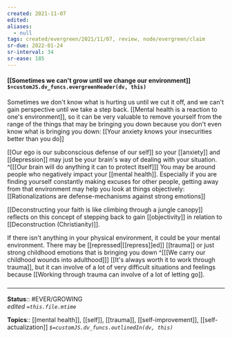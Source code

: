 ```yaml
---
created: 2021-11-07 
edited: 
aliases:
  - null
tags: created/evergreen/2021/11/07, review, node/evergreen/claim
sr-due: 2022-01-24
sr-interval: 34
sr-ease: 185
---
```


#### [[Sometimes we can't grow until we change our environment]] `$=customJS.dv_funcs.evergreenHeader(dv, this)`

Sometimes we don't know what is hurting us until we cut it off, and we can't gain perspective until we take a step back. 
[[Mental health is a reaction to one's environment]], so
it can be very valuable to remove yourself from the range of the things that may be bringing you down because you don't even know what is bringing you down:
[[Your anxiety knows your insecurities better than you do]]

[[Our ego is our subconscious defense of our self]] so your [[anxiety]] and [[depression]] may just be your brain's way of dealing with your situation.
^[[[Our brain will do anything it can to protect itself]]]
You may be around people who negatively impact your [[mental health]].
Especially if you are finding yourself constantly making excuses for other people, getting away from that environment may help you look at things objectively:
[[Rationalizations are defense-mechanisms against strong emotions]]

[[Deconstructing your faith is like climbing through a jungle canopy]] reflects on this concept of stepping back to gain [[objectivity]] in relation to [[Deconstruction (Christianity)]]. 

If there isn't anything in your physical environment, it could be your mental environment. 
There may be [[repressed|[[repress]]ed]] [[trauma]] or just strong childhood emotions that is bringing you down 
^[[[We carry our childhood wounds into adulthood]]]
[[It's always worth it to work through trauma]],
but it can involve of a lot of very difficult situations and feelings because 
[[Working through trauma can involve of a lot of letting go]]. 

### <hr class="footnote"/>

**Status**:: #EVER/GROWING  
*edited `=this.file.mtime`*

**Topics**:: [[mental health]], [[self]], [[trauma]], [[self-improvement]], [[self-actualization]]
*`$=customJS.dv_funcs.outlinedIn(dv, this)`*
